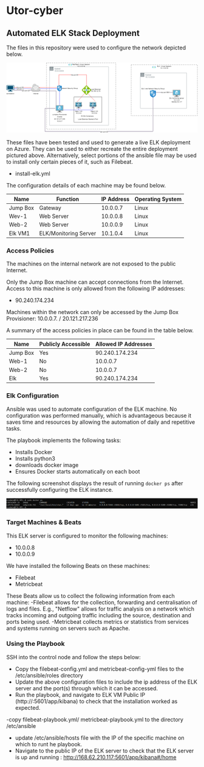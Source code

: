 # Utor-cyber
## Automated ELK Stack Deployment

The files in this repository were used to configure the network depicted below.

![EK PROJECT DIAGRAM](/Diagrams/RedTeamVnet_ELK.png)

These files have been tested and used to generate a live ELK deployment on Azure. They can be used to either recreate the entire deployment pictured above. Alternatively, select portions of the ansible file may be used to install only certain pieces of it, such as Filebeat.

  - install-elk.yml


The configuration details of each machine may be found below.

| Name      | Function             | IP Address | Operating System |
|---------- |-------------------   |------------|------------------|
| Jump Box  | Gateway              | 10.0.0.7   | Linux            |
| Wev-1     | Web Server           | 10.0.0.8   | Linux            |
| Web-2     | Web Server           | 10.0.0.9   | Linux            |
| Elk VM1   | ELK/Monitoring Server| 10.1.0.4   | Linux            |

### Access Policies

The machines on the internal network are not exposed to the public Internet. 

Only the Jump Box machine can accept connections from the Internet. Access to this machine is only allowed from the following IP addresses:
- 90.240.174.234

Machines within the network can only be accessed by the Jump Box Provisioner: 10.0.0.7. / 20.121.217.236
 
A summary of the access policies in place can be found in the table below.

| Name     | Publicly Accessible | Allowed IP Addresses |
|----------|---------------------|----------------------|
| Jump Box | Yes                 | 90.240.174.234       |
| Web-1    | No                  | 10.0.0.7             |
| Web-2    | No                  | 10.0.0.7             |
|Elk		   | Yes			           | 90.240.174.234       |

### Elk Configuration

Ansible was used to automate configuration of the ELK machine. No configuration was performed manually, which is advantageous because it saves time and resources by allowing the  automation of daily and repetitive tasks.

The playbook implements the following tasks:
- Installs Docker
- Installs python3
- downloads docker image
- Ensures Docker starts automatically on each boot

The following screenshot displays the result of running `docker ps` after successfully configuring the ELK instance.

![ELK success](Diagrams/docker_ps_output.png)

### Target Machines & Beats
This ELK server is configured to monitor the following machines:
- 10.0.0.8
- 10.0.0.9

We have installed the following Beats on these machines:
- Filebeat
- Metricbeat

These Beats allow us to collect the following information from each machine:
-Filebeat allows for the collection, forwarding and centralisation of logs and files. E.g., "Netflow" allows for traffic analysis on a network which tracks incoming  and outgoing traffic including the source, destination and ports being used.
-Metricbeat collects metrics or statistics from services and systems running on servers such as Apache. 

### Using the Playbook
SSH into the control node and follow the steps below:
- Copy the filebeat-config.yml and metricbeat-config-yml files to the /etc/ansible/roles directory
- Update the above configuration files to include the ip address of the ELK server and the port(s) through which it can be accessed. 
- Run the playbook, and navigate to ELK VM Public IP (http://<elk public IP>:5601/app/kibana) to check that the installation worked as expected.

-copy filebeat-playbook.yml/ metricbeat-playbook.yml to the directory /etc/ansible
- update /etc/ansible/hosts file with the IP of the specific machine on which to runt he playbook.
- Navigate to the public IP of the ELK server to check that the ELK server is up and running : http://168.62.210.117:5601/app/kibana#/home

